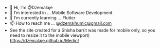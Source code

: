 - 👋 Hi, I’m @Dzemalaje
- 👀 I’m interested in ... Mobile Software Development
- 🌱 I’m currently learning ... Flutter
- 📫 How to reach me ... @dzemalhumic@gmail.com
- See the site created for a Shisha bar(it was made for mobile only, so you need to resize it to the mobile viewport)
https://dzemalaje.github.io/Merlin/
